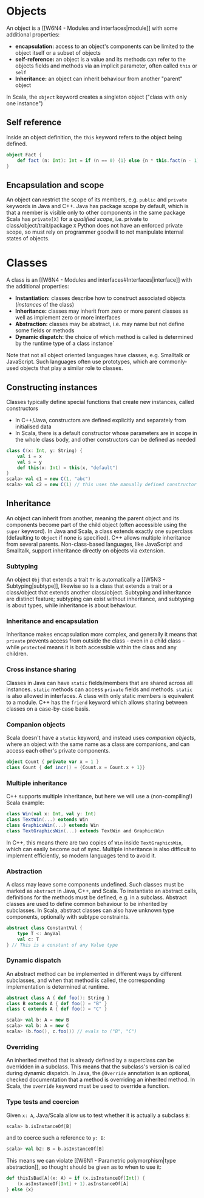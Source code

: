 # Objects
An object is a [[W6N4 - Modules and interfaces|module]] with some additional properties:
- **encapsulation:** access to an object's components can be limited to the object itself or a subset of objects
- **self-reference:** an object is a value and its methods can refer to the objects fields and methods via an implicit parameter, often called `this` or `self`
- **Inheritance:** an object can inherit behaviour from another "parent" object

In Scala, the `object` keyword creates a singleton object ("class with only one instance")
## Self reference
Inside an object definition, the `this` keyword refers to the object being defined.
```scala
object Fact {
	def fact (n: Int): Int = if (n == 0) {1} else {n * this.fact(n - 1)}
}
```

## Encapsulation and scope
An object can restrict the scope of its members, e.g. `public` and `private` keywords in Java and C++.
Java has package scope by default, which is that a member is visible only to other components in the same package
Scala has `private[X]` for a *qualified scope*, i.e. private to class/object/trait/package `X`
Python does not have an enforced private scope, so must rely on programmer goodwill to not manipulate internal states of objects.

# Classes
A class is an [[W6N4 - Modules and interfaces#Interfaces|interface]] with the additional properties:
- **Instantiation:** classes describe how to construct associated objects (*instances* of the class)
- **Inheritance:** classes may inherit from zero or more parent classes as well as implement zero or more interfaces
- **Abstraction:** classes may be abstract, i.e. may name but not define some fields or methods
- **Dynamic dispatch:** the choice of which method is called is determined by the runtime type of a class instance`

Note that not all object oriented languages have classes, e.g. Smalltalk or JavaScript. Such languages often use prototypes, which are commonly-used objects that play a similar role to classes.

## Constructing instances
Classes typically define special functions that create new instances, called constructors
- In C++/Java, constructors are defined explicitly and separately from initialised data
- In Scala, there is a default constructor whose parameters are in scope in the whole class body, and other constructors can be defined as needed
```scala
class C(x: Int, y: String) {
	val i = x
	val s = y
	def this(x: Int) = this(x, "default")
}
scala> val c1 = new C(1, "abc")
scala> val c2 = new C(1) // this uses the manually defined constructor
```
## Inheritance
An object can inherit from another, meaning the parent object and its components become part of the child object (often accessible using the `super` keyword). In Java and Scala, a class extends exactly one superclass (defaulting to `Object` if none is specified). C++ allows multiple inheritance from several parents.
Non-class-based languages, like JavaScript and Smalltalk, support inheritance directly on objects via extension.
### Subtyping
An object `Obj` that extends a trait `Tr` is automatically a [[W5N3 - Subtyping|subtype]], likewise so is a class that extends a trait or a class/object that extends another class/object.
Subtyping and inheritance are distinct feature; subtyping can exist without inheritance, and subtyping is about types, while inheritance is about behaviour.

### Inheritance and encapsulation
Inheritance makes encapsulation more complex, and generally it means that `private` prevents access from outside the class - even in a child class - while `protected` means it is both accessible within the class and any children.

### Cross instance sharing
Classes in Java can have `static` fields/members that are shared across all instances.
`static` methods can access `private` fields and methods. `static` is also allowed in interfaces.
A class with only static members is equivalent to a module.
C++ has the `friend` keyword which allows sharing between classes on a case-by-case basis.

### Companion objects
Scala doesn't have a `static` keyword, and instead uses *companion objects*, where an object with the same name as a class are companions, and can access each other's private components.
```scala
object Count { private var x = 1 }
class Count { def incr() = {Count.x = Count.x + 1}}
```

### Multiple inheritance
C++ supports multiple inheritance, but here we will use a (non-compiling!) Scala example:
```scala
class Win(val x: Int, val y: Int)
class TextWin(...) extends Win
class GraphicsWin(...) extends Win
class TextGraphicsWin(...) extends TextWin and GraphicsWin
```
In C++, this means there are two copies of `Win` inside `TextGraphicsWin`, which can easily become out of sync. Multiple inheritance is also difficult to implement efficiently, so modern languages tend to avoid it.

### Abstraction
A class may leave some components undefined. Such classes must be marked as `abstract` in Java, C++, and Scala. To instantiate an abstract calls, definitions for the methods must be defined, e.g. in a subclass.
Abstract classes are used to define common behaviour to be inherited by subclasses.
In Scala, abstract classes can also have unknown type components, optionally with subtype constraints.
```scala
abstract class ConstantVal {
	type T <: AnyVal
	val c: T
} // This is a constant of any Value type
```

### Dynamic dispatch
An abstract method can be implemented in different ways by different subclasses, and when that method is called, the corresponding implementation is determined at runtime.
```scala
abstract class A { def foo(): String }
class B extends A { def foo() = "B" }
class C extends A { def foo() = "C" }

scala> val b: A = new B
scala> val b: A = new C
scala> (b.foo(), c.foo()) // evals to ("B", "C")
```
### Overriding
An inherited method that is already defined by a superclass can be overridden in a subclass. This means that the subclass's version is called during dynamic dispatch. 
In Java, the `@Override` annotation is an optional, checked documentation that a method is overriding an inherited method.
In Scala, the `override` keyword must be used to override a function.

### Type tests and coercion
Given `x: A`, Java/Scala allow us to test whether it is actually a subclass `B`:
```scala
scala> b.isInstanceOf[B]
```
and to coerce such a reference to `y: B`:
```scala
scala> val b2: B = b.asInstanceOf[B]
```
This means we can violate [[W6N1 - Parametric polymorphism|type abstraction]], so thought should be given as to when to use it:
```scala
def thisIsBad[A](x: A) = if (x.isInstanceOf[Int]) {
	(x.asInstanceOf[Int] + 1).asInstanceOf[A]
} else {x}
```
